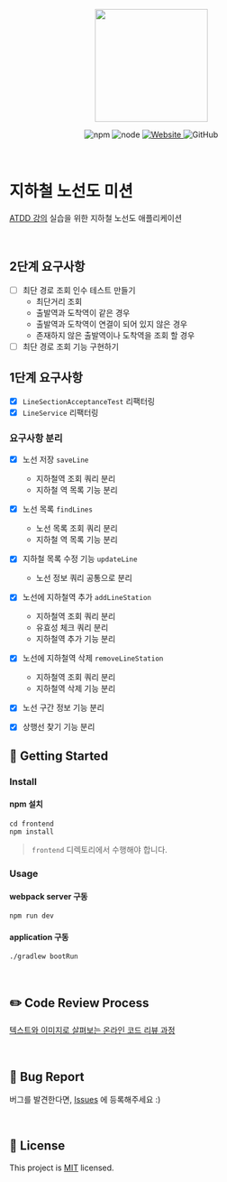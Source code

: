 <p align="center">
    <img width="200px;" src="https://raw.githubusercontent.com/woowacourse/atdd-subway-admin-frontend/master/images/main_logo.png"/>
</p>
<p align="center">
  <img alt="npm" src="https://img.shields.io/badge/npm-%3E%3D%205.5.0-blue">
  <img alt="node" src="https://img.shields.io/badge/node-%3E%3D%209.3.0-blue">
  <a href="https://edu.nextstep.camp/c/R89PYi5H" alt="nextstep atdd">
    <img alt="Website" src="https://img.shields.io/website?url=https%3A%2F%2Fedu.nextstep.camp%2Fc%2FR89PYi5H">
  </a>
  <img alt="GitHub" src="https://img.shields.io/github/license/next-step/atdd-subway-service">
</p>

<br>

# 지하철 노선도 미션
[ATDD 강의](https://edu.nextstep.camp/c/R89PYi5H) 실습을 위한 지하철 노선도 애플리케이션

<br>

## 2단계 요구사항
* [ ] 최단 경로 조회 인수 테스트 만들기
  * 최단거리 조회 
  * 출발역과 도착역이 같은 경우
  * 출발역과 도착역이 연결이 되어 있지 않은 경우
  * 존재하지 않은 출발역이나 도착역을 조회 할 경우
* [ ] 최단 경로 조회 기능 구현하기

## 1단계 요구사항
* [X] `LineSectionAcceptanceTest` 리팩터링
* [X] `LineService` 리팩터링
### 요구사항 분리 
* [X] 노선 저장 `saveLine`
  * 지하철역 조회 쿼리 분리
  * 지하철 역 목록 기능 분리
* [X] 노선 목록 `findLines`
  * 노선 목록 조회 쿼리 분리
  * 지하철 역 목록 기능 분리
* [X] 지하철 목록 수정 기능 `updateLine`
  * 노선 정보 쿼리 공통으로 분리
* [X] 노선에 지하철역 추가 `addLineStation`
  * 지하철역 조회 쿼리 분리 
  * 유효성 체크 쿼리 분리
  * 지하철역 추가 기능 분리
* [X] 노선에 지하철역 삭제 `removeLineStation`
  * 지하철역 조회 쿼리 분리
  * 지하철역 삭제 기능 분리
* [X] 노선 구간 정보 기능 분리
* [X] 상행선 찾기 기능 분리


## 🚀 Getting Started

### Install
#### npm 설치
```
cd frontend
npm install
```
> `frontend` 디렉토리에서 수행해야 합니다.

### Usage
#### webpack server 구동
```
npm run dev
```
#### application 구동
```
./gradlew bootRun
```
<br>

## ✏️ Code Review Process
[텍스트와 이미지로 살펴보는 온라인 코드 리뷰 과정](https://github.com/next-step/nextstep-docs/tree/master/codereview)

<br>

## 🐞 Bug Report

버그를 발견한다면, [Issues](https://github.com/next-step/atdd-subway-service/issues) 에 등록해주세요 :)

<br>

## 📝 License

This project is [MIT](https://github.com/next-step/atdd-subway-service/blob/master/LICENSE.md) licensed.





